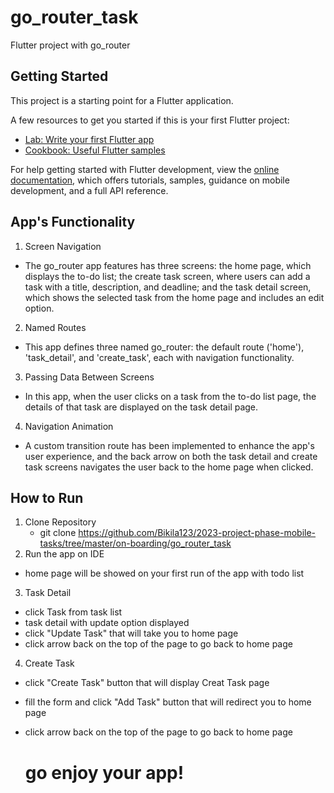 # go_router_task

Flutter project with go_router 

## Getting Started

This project is a starting point for a Flutter application.

A few resources to get you started if this is your first Flutter project:

- [Lab: Write your first Flutter app](https://docs.flutter.dev/get-started/codelab)
- [Cookbook: Useful Flutter samples](https://docs.flutter.dev/cookbook)

For help getting started with Flutter development, view the
[online documentation](https://docs.flutter.dev/), which offers tutorials,
samples, guidance on mobile development, and a full API reference.

## App's Functionality 
1. Screen Navigation  
- The go_router app features has three screens: the home page, which displays the to-do list; the create task screen, where users can add a task with a title, description, and deadline; and the task detail screen, which shows the selected task from the home page and includes an edit option.

2. Named Routes 
- This app defines three named go_router: the default route ('home'), 'task_detail', and 'create_task', each with navigation functionality.

3. Passing Data Between Screens
- In this app, when the user clicks on a task from the to-do list page, the details of that task are displayed on the task detail page.

4. Navigation Animation 
- A custom transition route has been implemented to enhance the app's user experience, and the back arrow on both the task detail and create task screens navigates the user back to the home page when clicked.

## How to Run
1. Clone Repository 
   - git clone https://github.com/Bikila123/2023-project-phase-mobile-tasks/tree/master/on-boarding/go_router_task
2. Run the app on IDE
- home page will be showed on your first run of the app with todo list 
3. Task Detail
- click Task from task list
- task detail with update option displayed
- click "Update Task" that will take you to home page
- click arrow back on the top of the page to go back to home page
4. Create Task
- click "Create Task" button that will display Creat Task page
- fill the form and click "Add Task" button that will redirect you to home page
- click arrow back on the top of the page to go back to home page

   # go enjoy your app!
